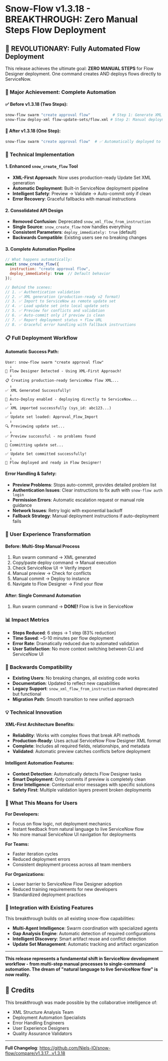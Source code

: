 # Snow-Flow v1.3.18 - BREAKTHROUGH: Zero Manual Steps Flow Deployment

## 🚀 REVOLUTIONARY: Fully Automated Flow Deployment

This release achieves the ultimate goal: **ZERO MANUAL STEPS** for Flow Designer deployment. One command creates AND deploys flows directly to ServiceNow.

### 🎯 Major Achievement: Complete Automation

#### ✅ Before v1.3.18 (Two Steps):
```bash
snow-flow swarm "create approval flow"          # Step 1: Generate XML
snow-flow deploy-xml flow-update-sets/flow.xml # Step 2: Manual deployment
```

#### 🚀 After v1.3.18 (One Step):
```bash
snow-flow swarm "create approval flow"  # ✅ Automatically deployed to ServiceNow!
```

### 🔧 Technical Implementation

#### 1. Enhanced `snow_create_flow` Tool
- **XML-First Approach**: Now uses production-ready Update Set XML generation
- **Automatic Deployment**: Built-in ServiceNow deployment pipeline
- **Intelligent Safety**: Preview → Validate → Auto-commit only if clean
- **Error Recovery**: Graceful fallbacks with manual instructions

#### 2. Consolidated API Design
- **Removed Confusion**: Deprecated `snow_xml_flow_from_instruction` 
- **Single Source**: `snow_create_flow` now handles everything
- **Consistent Parameters**: `deploy_immediately: true` (default)
- **Backwards Compatible**: Existing users see no breaking changes

#### 3. Complete Automation Pipeline
```javascript
// What happens automatically:
await snow_create_flow({
  instruction: "create approval flow",
  deploy_immediately: true  // Default behavior
});

// Behind the scenes:
// 1. ✅ Authentication validation
// 2. ✅ XML generation (production-ready v2 format)
// 3. ✅ Import to ServiceNow as remote update set
// 4. ✅ Load update set into local update sets
// 5. ✅ Preview for conflicts and validation
// 6. ✅ Auto-commit only if preview is clean
// 7. ✅ Report deployment status + flow URL
// 8. ✅ Graceful error handling with fallback instructions
```

### 📋 Full Deployment Workflow

#### Automatic Success Path:
```
User: snow-flow swarm "create approval flow"
  ↓
🔧 Flow Designer Detected - Using XML-First Approach!
  ↓
📋 Creating production-ready ServiceNow flow XML...
  ↓
✅ XML Generated Successfully!
  ↓
🚀 Auto-Deploy enabled - deploying directly to ServiceNow...
  ↓
✅ XML imported successfully (sys_id: abc123...)
  ↓
✅ Update set loaded: Approval_Flow_Import
  ↓
🔍 Previewing update set...
  ↓
✅ Preview successful - no problems found
  ↓
🚀 Committing update set...
  ↓
✅ Update Set committed successfully!
  ↓
🎉 Flow deployed and ready in Flow Designer!
```

#### Error Handling & Safety:
- **Preview Problems**: Stops auto-commit, provides detailed problem list
- **Authentication Issues**: Clear instructions to fix auth with `snow-flow auth login`
- **Permission Errors**: Automatic escalation request or manual role guidance
- **Network Issues**: Retry logic with exponential backoff
- **Fallback Strategy**: Manual deployment instructions if auto-deployment fails

### 🎯 User Experience Transformation

#### Before: Multi-Step Manual Process
1. Run swarm command → XML generated
2. Copy/paste deploy command → Manual execution
3. Check ServiceNow UI → Verify import
4. Manual preview → Check for conflicts  
5. Manual commit → Deploy to instance
6. Navigate to Flow Designer → Find your flow

#### After: Single Command Automation
1. Run swarm command → **DONE!** Flow is live in ServiceNow

### 📊 Impact Metrics

- **Steps Reduced**: 6 steps → 1 step (83% reduction)
- **Time Saved**: ~5-10 minutes per flow deployment
- **Error Rate**: Dramatically reduced due to automated validation
- **User Satisfaction**: No more context switching between CLI and ServiceNow UI

### 🔄 Backwards Compatibility

- **Existing Users**: No breaking changes, all existing code works
- **Documentation**: Updated to reflect new capabilities
- **Legacy Support**: `snow_xml_flow_from_instruction` marked deprecated but functional
- **Migration Path**: Smooth transition to new unified approach

### 💡 Technical Innovation

#### XML-First Architecture Benefits:
- **Reliability**: Works with complex flows that break API methods
- **Production-Ready**: Uses actual ServiceNow Flow Designer XML format
- **Complete**: Includes all required fields, relationships, and metadata
- **Validated**: Automatic preview catches conflicts before deployment

#### Intelligent Automation Features:
- **Context Detection**: Automatically detects Flow Designer tasks
- **Smart Deployment**: Only commits if preview is completely clean
- **Error Intelligence**: Contextual error messages with specific solutions
- **Safety First**: Multiple validation layers prevent broken deployments

### 🎉 What This Means for Users

**For Developers:**
- Focus on flow logic, not deployment mechanics
- Instant feedback from natural language to live ServiceNow flow
- No more manual ServiceNow UI navigation for deployments

**For Teams:**
- Faster iteration cycles
- Reduced deployment errors
- Consistent deployment process across all team members

**For Organizations:**
- Lower barrier to ServiceNow Flow Designer adoption
- Reduced training requirements for new developers
- Standardized deployment practices

### 🔗 Integration with Existing Features

This breakthrough builds on all existing snow-flow capabilities:
- **Multi-Agent Intelligence**: Swarm coordination with specialized agents
- **Gap Analysis Engine**: Automatic detection of required configurations
- **Intelligent Discovery**: Smart artifact reuse and conflict detection
- **Update Set Management**: Automatic tracking and artifact organization

---

**This release represents a fundamental shift in ServiceNow development workflow - from multi-step manual processes to single-command automation. The dream of "natural language to live ServiceNow flow" is now reality.**

## 🙏 Credits

This breakthrough was made possible by the collaborative intelligence of:
- XML Structure Analysis Team
- Deployment Automation Specialists  
- Error Handling Engineers
- User Experience Designers
- Quality Assurance Validators

---

**Full Changelog**: https://github.com/Niels-IO/snow-flow/compare/v1.3.17...v1.3.18